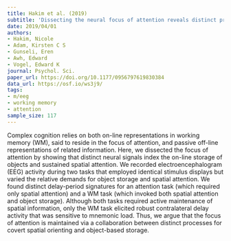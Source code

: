 ```yaml
---
title: Hakim et al. (2019)
subtitle: 'Dissecting the neural focus of attention reveals distinct processes for spatial attention and object-based storage in visual working memory'
date: 2019/04/01
authors:
- Hakim, Nicole
- Adam, Kirsten C S
- Gunseli, Eren
- Awh, Edward
- Vogel, Edward K
journal: Psychol. Sci.
paper_url: https://doi.org/10.1177/0956797619830384
data_url: https://osf.io/ws3j9/
tags:
- m/eeg
- working memory
- attention
sample_size: 117
---
```


Complex cognition relies on both on-line representations in working memory (WM), said to reside in the focus of attention, and passive off-line representations of related information. Here, we dissected the focus of attention by showing that distinct neural signals index the on-line storage of objects and sustained spatial attention. We recorded electroencephalogram (EEG) activity during two tasks that employed identical stimulus displays but varied the relative demands for object storage and spatial attention. We found distinct delay-period signatures for an attention task (which required only spatial attention) and a WM task (which invoked both spatial attention and object storage). Although both tasks required active maintenance of spatial information, only the WM task elicited robust contralateral delay activity that was sensitive to mnemonic load. Thus, we argue that the focus of attention is maintained via a collaboration between distinct processes for covert spatial orienting and object-based storage.
